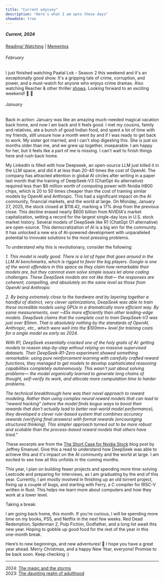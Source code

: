 ```yaml
---
title: "Current odyssey"
description: "Here's what I am upto these days"
showdate: true
---
```


##### Current, 2024

[Reading/ Watching](/reading.html)  |   [Mementos](/mementos.html)  

<span class="update-date-time"></span>


###### February

I just finished watching Paatal Lok - Season 2 this weekend and it's an exceptionally good show. It's a gripping tale of crime, corruption, and power, and a must-watch for anyone who enjoys crime dramas. Also watching Reacher & other thriller [shows](/reading.html). Looking forward to an exciting weekend! 🍿 🍺

###### January

Back in action: January was like an amazing much-needed magical vacation back home, and now I am back and it feels good. I met my cousins, family and relatives, ate a bunch of good Indian food, and spent a lot of time with my friends, still unsure how a month went by and if I was ready to get back to work. My sister got married, and I can't stop digesting this. She is just six months older than me, and we grew up together, inseparable. I am happy for her, but it feels like a part of me is missing. I can't wait to finish things here and rush back home.

My LinkedIn is filled with how Deepseek, an open-source LLM just killed it in the LLM space, and did it at less than 20-40 times the cost of OpenAI. The company has attracted attention in global AI circles after writing in a paper last month that the training of DeepSeek-V3 (ChatGpt 4o alternative) required less than $6 million worth of computing power with Nvidia H800 chips, which is 20 to 50 times cheaper than the cost of training similar models by OpenAI and Anthropic. This had a significant impact on the AI community, financial markets, and the world at large. On Monday, January 27, 2025, the stock closed at $118.42, marking a 17% drop from the previous close. This decline erased nearly $600 billion from NVIDIA's market capitalization, setting a record for the largest single-day loss in U.S. stock market history. Several models of DeepSeek like R1 (ChatGpt O1 alternative) are open-source. This democratization of AI is a big win for the community. It has unlocked a new era of AI-powered development with unparalleled potential to innovate solutions to the most pressing problems.

To understand why this is revolutionary, consider the following:

*1. This model is really good. There is a lot of hype that goes around in the LLM AI benchmarks, which is rigged to favor the big players. Google is one of the worst offenders in this space as they claim how remarkable their models are, but they cannnot even solve simple issues let alone coding challenges. These DeepSeek models are not like that— the responses are coherent, compelling, and absolutely on the same level as those from OpenAI and Anthropic*

*2. By being extremely close to the hardware and by layering together a handful of distinct, very clever optimizations, DeepSeek was able to train these incredible models using GPUs in a dramatically more efficient way. By some measurements, over ~45x more efficiently than other leading-edge models. DeepSeek claims that the complete cost to train DeepSeek-V3 was just over $5mm. That is absolutely nothing by the standards of OpenAI, Anthropic, etc., which were well into the $100mm+ level for training costs for a single model as early as 2024.*

*With R1, DeepSeek essentially cracked one of the holy grails of AI: getting models to reason step-by-step without relying on massive supervised datasets. Their DeepSeek-R1-Zero experiment showed something remarkable: using pure reinforcement learning with carefully crafted reward functions, they managed to get models to develop sophisticated reasoning capabilities completely autonomously. This wasn't just about solving problems— the model organically learned to generate long chains of thought, self-verify its work, and allocate more computation time to harder problems.*

*The technical breakthrough here was their novel approach to reward modeling. Rather than using complex neural reward models that can lead to "reward hacking" (where the model finds bogus ways to boost their rewards that don't actually lead to better real-world model performance), they developed a clever rule-based system that combines accuracy rewards (verifying final answers) with format rewards (encouraging structured thinking). This simpler approach turned out to be more robust and scalable than the process-based reward models that others have tried."*


These excerpts are from the [The Short Case for Nvidia Stock](https://youtubetranscriptoptimizer.com/blog/05_the_short_case_for_nvda) blog post by Jeffrey Emanuel. Give this a read to understand how DeepSeek was able to achieve this and it's impact on the AI community and the world at large. I am excited to see how all this unfolds in the coming months.

This year, I plan on building fewer projects and spending more time-solving Leetcode and preparing for interviews, as I am graduating by the end of this year. Currently, I am mostly involved in finishing up an old torrent project, fixing up a couple of bugs, and starting with Ferry, a C compiler for RISC-V written in Rust. This helps me learn more about computers and how they work at a lower level. 

Taking a break:

I am going back home, this month. If you're curious, I will be spending more time on my books, PS5, and Netflix in the next few weeks. Red Dead Redemption, Spiderman 2, Pulp Fiction, Godfather, and a long list await this new year. Hoping to gobble up good food for the rest of the year in this one-month break.

Here’s to new beginnings, and new adventures! 🥂 I hope you have a great year ahead. Merry Christmas, and a happy New Year, everyone! Promise to be back soon. Keep checking :)

---
2024: [The magic and the storms](/blog/themagicandthestorms.html)  
2023: [The daunting realm of adulthood](/blog/thedauntingrealm.html)
